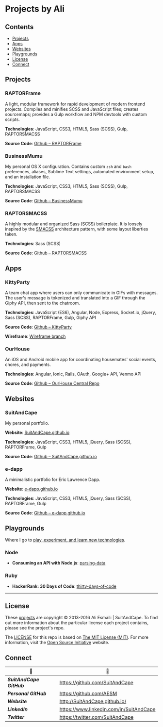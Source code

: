 <!-- README.md -->

Projects by Ali
===============================================================================

## Contents

- [Projects](#projects)
- [Apps](#apps)
- [Websites](#websites)
- [Playgrounds](#playgrounds)
- [License](#license)
- [Connect](#connect)

## Projects

### RAPTORFrame
A light, modular framework for rapid development of modern frontend projects.  Compiles and minifies SCSS and JavaScript files; creates sourcemaps; provides a Gulp workflow and NPM devtools with custom scripts.

**Technologies**: JavaScript, CSS3, HTML5, Sass (SCSS), Gulp, RAPTORSMACSS

**Source Code**: [Github – RAPTORFrame](https://github.com/SuitAndCape/RAPTORFrame)


### BusinessMumu
My personal OS X configuration.  Contains custom `zsh` and `bash` preferences, aliases, Sublime Text settings, automated environment setup, and an installation file.

**Technologies**: JavaScript, CSS3, HTML5, Sass (SCSS), Gulp, RAPTORSMACSS

**Source Code**: [Github – BusinessMumu](https://github.com/AESM/BusinessMumu)

### RAPTORSMACSS
A highly modular and organized Sass (SCSS) boilerplate. It is loosely inspired by the [SMACSS](https://smacss.com/) architecture pattern, with some layout liberties taken.

**Technologies**: Sass (SCSS)

**Source Code**: [Github – RAPTORSMACSS](https://github.com/SuitAndCape/RAPTORSMACSS)

<!-- ### GlitterAndRetribution

#### _Work in Progress_
A Sublime Text color schemes and a theme package.

**Technologies**: XML

**Source Code**: [Github – GlitterAndRetribution](https://github.com/SuitAndCape/GlitterAndRetribution) -->

<!-- ### FunkyAnimatronicMixologyHenchmen

#### _Work in Progress_
A Sass (SCSS) function, animation/transition, mixin, and helper library.

**Technologies**: Sass (SCSS)

**Source Code**: [Github – FunkyAnimatronicMixologyHenchmen](https://github.com/SuitAndCape/FunkyAnimatronicMixologyHenchmen) -->

## Apps

### KittyParty
A team chat app where users can only communicate in GIFs with messages.  The user's message is tokenized and translated into a GIF through the Giphy API, then sent to the chatroom.

**Technologies**: JavaScript (ES6), Angular, Node, Express, Socket.io, jQuery, Sass (SCSS), RAPTORFrame, Gulp, Giphy API

**Source Code**: [Github – KittyParty](https://github.com/AESM/KittyParty)

**Wireframe**: [Wireframe branch](https://github.com/AESM/KittyParty/tree/wireframe)

### OurHouse
An iOS and Android mobile app for coordinating housemates' social events, chores, and payments.

**Technologies**: Angular, Ionic, Rails, OAuth, Google+ API, Venmo API

**Source Code**: [Github – OurHouse Central Repo](https://github.com/AESM/OurHouse_Central_Repo)

<!-- ### Commander's Paramour
A Connect Four clone, playable in a web browser.  Players may share a screen or play in two separate browsers.

**Technologies**: JavaScript, jQuery, HTML5, CSS3, Sass (SCSS), RAPTORSMACSS

**Source Code**: [Github – CommandersParamour](https://github.com/AESM/CommandersParamour) -->

## Websites

### SuitAndCape
My personal portfolio.

**Website**: [SuitAndCape.github.io](http://SuitAndCape.github.io/)

**Technologies**: JavaScript, CSS3, HTML5, jQuery, Sass (SCSS), RAPTORFrame, Gulp

**Source Code**: [Github – SuitAndCape.github.io](https://github.com/SuitAndCape/SuitAndCape.github.io)

### e-dapp
A minimalistic portfolio for Eric Lawrence Dapp.

**Website**: [e-dapp.github.io](http://e-dapp.github.io/)

**Technologies**: JavaScript, CSS3, HTML5, jQuery, Sass (SCSS), RAPTORFrame, Gulp

**Source Code**: [Github – e-dapp.github.io](https://github.com/e-dapp/e-dapp.github.io)

## Playgrounds

Where I go to [play, experiment, and learn new technologies](https://github.com/AESM/Projects/blob/master/Playground).

### Node
- **Consuming an API with Node.js**: [parsing-data](https://github.com/AESM/Projects/blob/master/Playground/Node/parsing-data)

### Ruby
- **HackerRank: 30 Days of Code**: [thirty-days-of-code](https://github.com/AESM/Projects/blob/master/Playground/Ruby/thirty-days-of-code)

-------------------------------------------------------------------------------

## License

These [projects](#projects) are copyright © 2013-2016 Ali Esmaili | SuitAndCape.  To find out more information about the particular license each project contains, please see the project's repo.

The [LICENSE](https://github.com/AESM/Projects/blob/master/LICENSE) for this repo is based on [The MIT License (MIT)](http://opensource.org/licenses/MIT).  For more information, visit the [Open Source Initiative](http://opensource.org/) website.

## Connect

|               :tophat:               |               :rocket:               |
| ------------------------------------ | ------------------------------------ |
**_SuitAndCape GitHub_** | https://github.com/SuitAndCape
**_Personal GitHub_**    | https://github.com/AESM
**_Website_**            | http://SuitAndCape.github.io/
**_LinkedIn_**           | https://www.linkedin.com/in/SuitAndCape
**_Twitter_**            | https://twitter.com/SuitAndCape
